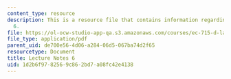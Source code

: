 ```yaml
---
content_type: resource
description: This is a resource file that contains information regarding lecture note
  6.
file: https://ol-ocw-studio-app-qa.s3.amazonaws.com/courses/ec-715-d-lab-disseminating-innovations-for-the-common-good-spring-2007/1d2b6f9782569c862bd7a08fc42e4138_MITEC_715S07_notes06.pdf
file_type: application/pdf
parent_uid: de700e56-4d06-a284-06d5-067ba74d2f65
resourcetype: Document
title: Lecture Notes 6
uid: 1d2b6f97-8256-9c86-2bd7-a08fc42e4138
---
```


